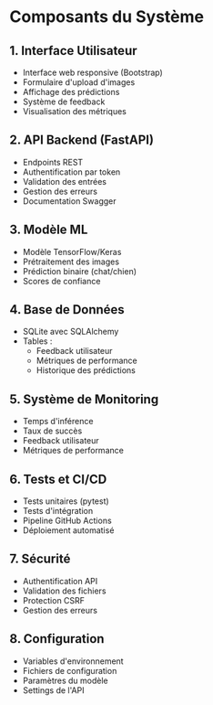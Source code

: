 # Composants du Système

## 1. Interface Utilisateur
- Interface web responsive (Bootstrap)
- Formulaire d'upload d'images
- Affichage des prédictions
- Système de feedback
- Visualisation des métriques

## 2. API Backend (FastAPI)
- Endpoints REST
- Authentification par token
- Validation des entrées
- Gestion des erreurs
- Documentation Swagger

## 3. Modèle ML
- Modèle TensorFlow/Keras
- Prétraitement des images
- Prédiction binaire (chat/chien)
- Scores de confiance

## 4. Base de Données
- SQLite avec SQLAlchemy
- Tables :
  - Feedback utilisateur
  - Métriques de performance
  - Historique des prédictions

## 5. Système de Monitoring
- Temps d'inférence
- Taux de succès
- Feedback utilisateur
- Métriques de performance

## 6. Tests et CI/CD
- Tests unitaires (pytest)
- Tests d'intégration
- Pipeline GitHub Actions
- Déploiement automatisé

## 7. Sécurité
- Authentification API
- Validation des fichiers
- Protection CSRF
- Gestion des erreurs

## 8. Configuration
- Variables d'environnement
- Fichiers de configuration
- Paramètres du modèle
- Settings de l'API